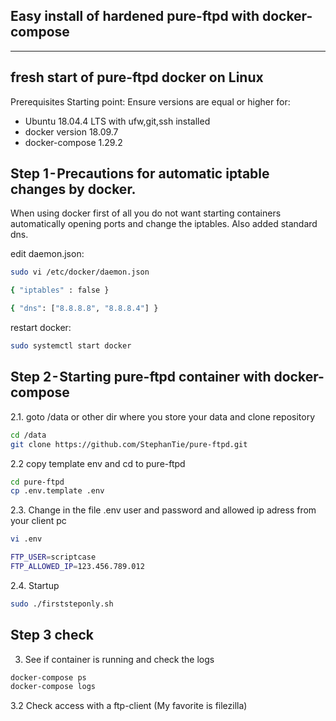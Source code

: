 ## Easy install of hardened pure-ftpd with docker-compose
-----------------------------------------
fresh start of pure-ftpd docker on Linux 
-----------------------------------------
Prerequisites Starting point: 
Ensure versions are equal or higher for: 
- Ubuntu 18.04.4 LTS  with ufw,git,ssh installed  
- docker version 18.09.7 
- docker-compose 1.29.2

## Step 1 - Precautions for automatic iptable changes by docker.

When using docker first of all you do not want starting containers automatically opening ports and change the iptables. Also added standard dns.

edit daemon.json: 
```sh
sudo vi /etc/docker/daemon.json
```
```sh
{ "iptables" : false }

{ "dns": ["8.8.8.8", "8.8.8.4"] }
```
restart docker: 
```sh
sudo systemctl start docker
```
## Step 2 - Starting pure-ftpd container with docker-compose

2.1.    goto /data  or other dir where you store your data and clone repository
```sh
cd /data
git clone https://github.com/StephanTie/pure-ftpd.git
```
2.2 copy template env and cd to pure-ftpd
```sh
cd pure-ftpd
cp .env.template .env
```
2.3. Change in the file .env user and password and allowed ip adress from your client pc
```sh
vi .env
```
```sh
FTP_USER=scriptcase
FTP_ALLOWED_IP=123.456.789.012
```
2.4. Startup
```sh
sudo ./firststeponly.sh
```
## Step 3 check  
3. See if container is running and check the logs
```sh
docker-compose ps
docker-compose logs
```
3.2    Check access with a ftp-client (My favorite is filezilla)
